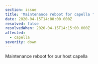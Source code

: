 ```yaml
---
section: issue
title: 'Maintenance reboot for capella '
date: 2020-04-15T14:00:00.000Z
resolved: false
resolvedWhen: 2020-04-15T14:15:00.000Z
affected:
  - capella
severity: down
---
```

Maintenance reboot for our host capella
